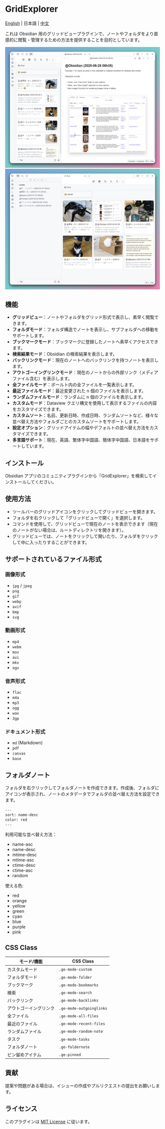 # GridExplorer

[English](README.md) | 日本語 | [中文](README_zhTW.md)

これは Obsidian 用のグリッドビュープラグインで、ノートやフォルダをより直感的に閲覧・管理するための方法を提供することを目的としています。

![screenshot1](assets/screenshot1.png)
![screenshot2](assets/screenshot2.png)

## 機能

- **グリッドビュー**：ノートやフォルダをグリッド形式で表示し、素早く閲覧できます。
- **フォルダモード**：フォルダ構造でノートを表示し、サブフォルダへの移動をサポートします。
- **ブックマークモード**：ブックマークに登録したノートへ素早くアクセスできます。
- **検索結果モード**：Obsidian の検索結果を表示します。
- **バックリンクモード**：現在のノートへのバックリンクを持つノートを表示します。
- **アウトゴーイングリンクモード**：現在のノートからの外部リンク（メディアファイル含む）を表示します。
- **全ファイルモード**：ボールト内の全ファイルを一覧表示します。
- **最近ファイルモード**：最近変更された n 個のファイルを表示します。
- **ランダムファイルモード**：ランダムに n 個のファイルを表示します。
- **カスタムモード**：Dataview クエリ構文を使用して表示するファイルの内容をカスタマイズできます。
- **カスタムソート**：名前、更新日時、作成日時、ランダムソートなど、様々な並べ替え方法やフォルダごとのカスタムソートをサポートします。
- **設定オプション**：グリッドアイテムの幅やデフォルトの並べ替え方法をカスタマイズできます。
- **多言語サポート**：現在、英語、繁体字中国語、簡体字中国語、日本語をサポートしています。

## インストール

Obsidian アプリのコミュニティプラグインから「GridExplorer」を検索してインストールしてください。

## 使用方法

- ツールバーのグリッドアイコンをクリックしてグリッドビューを開きます。
- フォルダを右クリックして「グリッドビューで開く」を選択します。
- コマンドを使用して、グリッドビューで現在のノートを表示できます（現在のノートがない場合は、ルートディレクトリを開きます）。
- グリッドビューでは、ノートをクリックして開いたり、フォルダをクリックして中に入ったりすることができます。

## サポートされているファイル形式

### 画像形式
- `jpg` / `jpeg`
- `png`
- `gif`
- `webp`
- `avif`
- `bmp`
- `svg`

### 動画形式
- `mp4`
- `webm`
- `mov`
- `avi`
- `mkv`
- `ogv`

### 音声形式
- `flac`
- `m4a`
- `mp3`
- `ogg`
- `wav`
- `3gp`

### ドキュメント形式
- `md` (Markdown)
- `pdf`
- `canvas`
- `base`

## フォルダノート

フォルダを右クリックしてフォルダノートを作成できます。作成後、フォルダにアイコンが表示され、ノートのメタデータでフォルダの並べ替え方法を設定できます。

```
---
sort: name-desc
color: red
---
```

利用可能な並べ替え方法：

- name-asc
- name-desc
- mtime-desc
- mtime-asc
- ctime-desc
- ctime-asc
- random

使える色:

- red
- orange
- yellow
- green
- cyan
- blue
- purple
- pink

## CSS Class

| モード/機能 | CSS Class |
|------------|-----------|
| カスタムモード | `.ge-mode-custom` |
| フォルダモード | `.ge-mode-folder` |
| ブックマーク | `.ge-mode-bookmarks` |
| 検索 | `.ge-mode-search` |
| バックリンク | `.ge-mode-backlinks` |
| アウトゴーイングリンク | `.ge-mode-outgoinglinks` |
| 全ファイル | `.ge-mode-all-files` |
| 最近のファイル | `.ge-mode-recent-files` |
| ランダムファイル | `.ge-mode-random-note` |
| タスク | `.ge-mode-tasks` |
| フォルダノート | `.ge-foldernote` |
| ピン留めアイテム | `.ge-pinned` |


## 貢献

提案や問題がある場合は、イシューの作成やプルリクエストの提出をお願いします。

## ライセンス

このプラグインは [MIT License](LICENSE) に従います。

